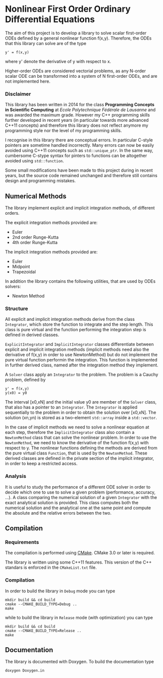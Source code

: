 # Nonlinear First Order Ordinary Differential Equations 

The aim of this project is to develop a library to solve scalar first-order ODEs defined by a general nonlinear function f(x,y). Therefore, the ODEs that this library can solve are of the type

    y' = f(x,y)
    
where y' denote the derivative of y with respect to x.

Higher-order ODEs are considered vectorial problems, as any N-order scalar ODE can be transformed into a system of N first-order ODEs, and are not implemented here.

### Disclaimer

This library has been written in 2014 for the class **Programming Concepts in Scientific Computing** at *Ecole Polytechnique Fédérale de Lausanne* and was awarded the maximum grade. However my C++ programming skills further developed in recent years (in particular towards more advanced C++11 concepts) and therefore this library does not reflect anymore my programming style nor the level of my programming skills.

I recognise in this library there are conceptual errors. In particular C-style pointers are sometime handled incorrectly. Many errors can now be easily avoided using C++11 concepts such as `std::unique_ptr`. In the same way, cumbersome C-stype syntax for pinters to functions can be altogether avoided using `std::function`.

Some small modifications have been made to this project during in recent years, but the source code remained unchanged and therefore still contains design and programming mistakes.

## Numerical Methods

The library implement explicit and implicit integration methods, of different orders.

The explicit integration methods provided are:
- Euler
- 2nd order Runge-Kutta
- 4th order Runge-Kutta

The implicit integration methods provided are:
- Euler
- Midpoint
- Trapezoidal

In addition the library contains the following utilities, that are used by ODEs solvers:
- Newton Method

### Structure

All explicit and implicit integration methods derive from the class `Integrator`, which store the function to integrate and the step length. This class is pure virtual and the function performing the integration step is defined in derived classes.

`ExplicitIntegrator` and `ImplicitIntegrator` classes differentiate between explicit and implicit integration methods (implicit methods need also the derivative of f(x,y) in order to use NewtonMethod) but do not implement the pure virtual function performin the integration. This function is implemented in further derived class, named after the integration method they implement.

A `Solver` class apply an `Integrator` to the problem. The problem is a Cauchy problem, defined by

    y' = f(x,y)
    y(x0) = y0

The interval [x0,xN] and the initial value y0 are member of the `Solver` class, that also has a pointer to an `Integrator`. The `Integrator` is applied sequentially to the problem in order to obtain the solution over [x0,xN]. The solution (xn,yn) is stored as a two-element `std::array` inside a `std::vector`.

In the case of implicit methods we need to solve a nonlinear equation at each step, therefore the `ImplicitIntegrator` class also contain a `NewtonMethod` class that can solve the nonlinear problem. In order to use the `NewtonMethod`, we need to know the derivative of the function f(x,y) with respect to y. The nonlinear functions defining the methods are derived from the pure virtual class `Function`, that is used by the `NewtonMethod`. These derived classes are defined in the private section of the implicit integrator, in order to keep a restricted access.

### Analysis

It is useful to study the performance of a different ODE solver in order to decide which one to use to solve a given problem (performance, accuracy, ...). A class comparing the numerical solution of a given `Integrator` with the exact analytical solution is provided. This class computes both the numerical solution and the analytical one at the same point and compute the absolute and the relative errors between the two.

## Compilation

### Requirements

The compilation is performed using [CMake](https://cmake.org/). CMake 3.0 or later is required.

The library is written using some C++11 features. This version of the C++ standars is enforced in the `CMakeList.txt` file.

### Compilation

In order to build the library in `Debug` mode you can type

    mkdir build && cd build
    cmake --CMAKE_BUILD_TYPE=Debug ..
    make

while to build the library in `Release` mode (with optimization) you can type

    mkdir build && cd build
    cmake --CMAKE_BUILD_TYPE=Release ..
    make
    
## Documentation

The library is documented with Doxygen. To build the documentation type

    doxygen Doxygen.in
